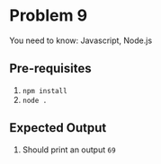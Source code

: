 # Problem 9
You need to know: Javascript, Node.js

## Pre-requisites
1. `npm install`
1. `node .`

## Expected Output
1. Should print an output `69`

